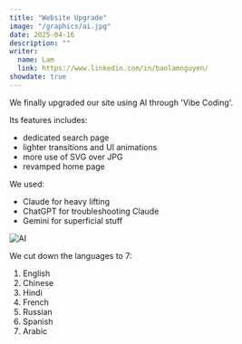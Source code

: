 ```yaml
---
title: "Website Upgrade"
image: "/graphics/ai.jpg"
date: 2025-04-16
description: ""
writer:
  name: Lam
  link: https://www.linkedin.com/in/baolamnguyen/
showdate: true  
---
```




We finally upgraded our site using AI through 'Vibe Coding'. 

Its features includes:

- dedicated search page
- lighter transitions and UI animations
- more use of SVG over JPG
- revamped home page

We used:

- Claude for heavy lifting
- ChatGPT for troubleshooting Claude
- Gemini for superficial stuff

![AI](/graphics/ai.jpg)


We cut down the languages to 7:

1. English
2. Chinese
3. Hindi
4. French
5. Russian
6. Spanish
7. Arabic
